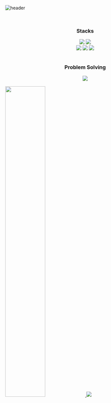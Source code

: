 ![header](https://capsule-render.vercel.app/api?type=$waving&color=gradient&customColorList=2&height=200&section=header&text=gimangi&fontSize=60&animaion=fadeIn)

<br>

<h3 align="center"><b>Stacks</b></h3>
<div align="center"> 	
	<img src="https://img.shields.io/badge/Java-007396?style=flat&logo=Java&logoColor=white" />
  <img src="https://img.shields.io/badge/Kotlin-7F52FF?style=flat&logo=Kotlin&logoColor=white" />
</div>
<div align="center"> 	
  <img src="https://img.shields.io/badge/Spring-6DB33F?style=flat&logo=Spring&logoColor=white" />
  <img src="https://img.shields.io/badge/MySQL-4479A1?style=flat&logo=MySQL&logoColor=white" />
  <img src="https://img.shields.io/badge/Android-3DDC84?style=flat&logo=Android&logoColor=white" />
</div>

<br>


<h3 align="center"><b>Problem Solving</b></h3>
<div align="center">
	<img align="center" src="http://mazassumnida.wtf/api/generate_badge?boj=khk211820">
</div>


<br>


<div>
  <a href="https://github.com/essential2189/github-readme-stats">
  	<img src = "https://github-readme-stats.vercel.app/api?username=gimangi&show_icons=true&layout=compact" width=50% height=50%>
  </a>
  <a>
  	<img src = "https://github-readme-stats.vercel.app/api/top-langs/?username=gimangi&layout=compact&theme=compact&hide=c,assembly,Makefile,Shell,Perl,SmPl,Yacc,Roff&exclude_repo=Linux-System-Assignment">
  </a>
</div>




<br>
